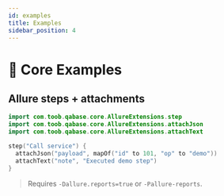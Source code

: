 ```yaml
---
id: examples
title: Examples
sidebar_position: 4
---
```


# 🧪 Core Examples

## Allure steps + attachments
```kotlin
import com.toob.qabase.core.AllureExtensions.step
import com.toob.qabase.core.AllureExtensions.attachJson
import com.toob.qabase.core.AllureExtensions.attachText

step("Call service") {
  attachJson("payload", mapOf("id" to 101, "op" to "demo"))
  attachText("note", "Executed demo step")
}
```

> Requires `-Dallure.reports=true` or `-Pallure-reports`.
